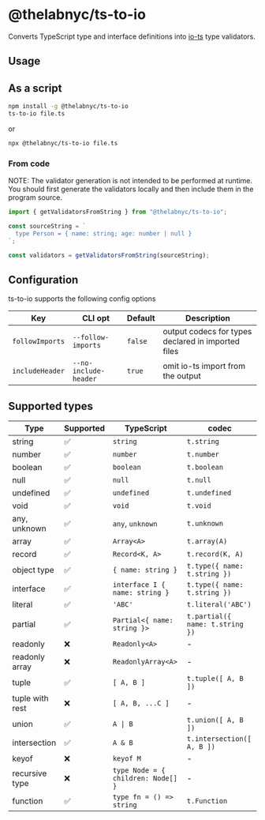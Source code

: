 # @thelabnyc/ts-to-io

Converts TypeScript type and interface definitions into [io-ts](https://github.com/gcanti/io-ts) type validators.

## Usage

## As a script

```bash
npm install -g @thelabnyc/ts-to-io
ts-to-io file.ts
```

or

```bash
npx @thelabnyc/ts-to-io file.ts
```

### From code

NOTE: The validator generation is not intended to be performed at runtime. You should first generate the validators locally and then include them in the program source.

```typescript
import { getValidatorsFromString } from "@thelabnyc/ts-to-io";

const sourceString = `
  type Person = { name: string; age: number | null }
`;

const validators = getValidatorsFromString(sourceString);
```

## Configuration

ts-to-io supports the following config options

| Key             | CLI opt               | Default | Description                                        |
| --------------- | --------------------- | ------- | -------------------------------------------------- |
| `followImports` | `--follow-imports`    | `false` | output codecs for types declared in imported files |
| `includeHeader` | `--no-include-header` | `true`  | omit io-ts import from the output                  |

## Supported types

| Type            | Supported | TypeScript                         | codec                           |
| --------------- | --------- | ---------------------------------- | ------------------------------- |
| string          | ✅        | `string`                           | `t.string`                      |
| number          | ✅        | `number`                           | `t.number`                      |
| boolean         | ✅        | `boolean`                          | `t.boolean`                     |
| null            | ✅        | `null`                             | `t.null`                        |
| undefined       | ✅        | `undefined`                        | `t.undefined`                   |
| void            | ✅        | `void`                             | `t.void`                        |
| any, unknown    | ✅        | `any`, `unknown`                   | `t.unknown`                     |
| array           | ✅        | `Array<A>`                         | `t.array(A)`                    |
| record          | ✅        | `Record<K, A>`                     | `t.record(K, A)`                |
| object type     | ✅        | `{ name: string }`                 | `t.type({ name: t.string })`    |
| interface       | ✅        | `interface I { name: string }`     | `t.type({ name: t.string })`    |
| literal         | ✅        | `'ABC'`                            | `t.literal('ABC')`              |
| partial         | ✅        | `Partial<{ name: string }>`        | `t.partial({ name: t.string })` |
| readonly        | ❌        | `Readonly<A>`                      | -                               |
| readonly array  | ❌        | `ReadonlyArray<A>`                 | -                               |
| tuple           | ✅        | `[ A, B ]`                         | `t.tuple([ A, B ])`             |
| tuple with rest | ❌        | `[ A, B, ...C ]`                   | -                               |
| union           | ✅        | `A \| B`                           | `t.union([ A, B ])`             |
| intersection    | ✅        | `A & B`                            | `t.intersection([ A, B ])`      |
| keyof           | ❌        | `keyof M`                          | -                               |
| recursive type  | ❌        | `type Node = { children: Node[] }` | -                               |
| function        | ✅        | `type fn = () => string`           | `t.Function`                    |
